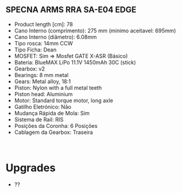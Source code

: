## SPECNA ARMS RRA SA-E04 EDGE

 - Product length [cm]: 78
 - Cano Interno (comprimento): 275 mm (minimo aceitavel: 695mm)
 - Cano Interno (diâmetro): 6.08mm
 - Tipo rosca: 14mm CCW
 - Tipo Ficha: Dean
 - MOSFET: Sim => Mosfet GATE X-ASR (Básico)
 - Bateria: BlueMAX LiPo 11.1V 1450mAh 30C (stick)
 - Gearbox: v2
 - Bearings: 8 mm metal
 - Gears: Metal alloy, 18:1
 - Piston: Nylon with a full metal teeth
 - Piston head: Aluminium
 - Motor: Standard torque motor, long axle
 - Gatilho Eletrónico: Não
 - Mudança Rápida de Mola: Sim
 - Sistema de Rail: RIS
 - Posições da Coronha: 6 Posições
 - Cablagem da Gearbox: Traseira


<br>

# Upgrades

- ??
